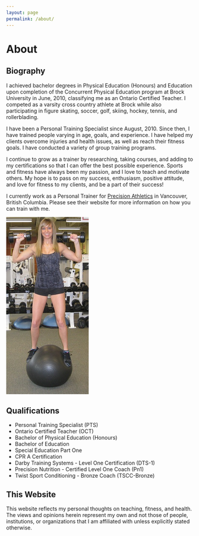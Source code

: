 ```yaml
---
layout: page
permalink: /about/
---
```


# About

## Biography
<div class="clearfix">
<div id="biography">
<p>I achieved bachelor degrees in Physical Education (Honours) and Education upon 
completion of the Concurrent Physical Education program at Brock University in 
June, 2010, classifying me as an Ontario Certified Teacher. I competed as a 
varsity cross country athlete at Brock while also participating in figure 
skating, soccer, golf, skiing, hockey, tennis, and rollerblading.</p>
<p>I have been a Personal Training Specialist since August, 2010. Since then, 
I have trained people varying in age, goals, and experience. I have helped 
my clients overcome injuries and health issues, as well as reach their fitness 
goals. I have conducted a variety of group training programs.</p>
<p>I continue to grow as a trainer by researching, taking courses, and adding to 
my certifications so that I can offer the best possible experience. Sports and 
fitness have always been my passion, and I love to teach and motivate others. 
My hope is to pass on my success, enthusiasm, positive attitude, and love for 
fitness to my clients, and be a part of their success!</p>
<p>I currently work as a Personal Trainer for 
<a href="http://www.precisionathletics.ca/">Precision Athletics</a> in Vancouver, 
British Columbia. Please see their website for more information on how you
can train with me.</p>
</div>
<aside>
  <div id="photo">
    <img src="/images/standing_on_SB.jpg" alt="Teri-Lynn Nelson">
  </div>
</aside>
</div>

## Qualifications

- Personal Training Specialist (PTS)
- Ontario Certified Teacher (OCT)
- Bachelor of Physical Education (Honours)
- Bachelor of Education
- Special Education Part One
- CPR A Certification
- Darby Training Systems - Level One Certification (DTS-1)
- Precision Nutrition - Certified Level One Coach (Pn1)
- Twist Sport Conditioning - Bronze Coach (TSCC-Bronze)

## This Website

This website reflects my personal thoughts on teaching, fitness, and health. 
The views and opinions herein represent my own and not those of people, 
institutions, or organizations that I am affiliated with unless explicitly 
stated otherwise.
